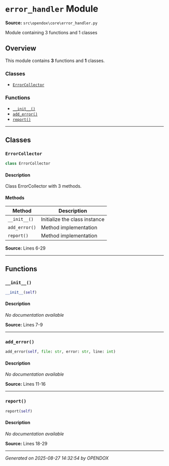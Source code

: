 # `error_handler` Module

**Source:** `src\opendox\core\error_handler.py`

Module containing 3 functions and 1 classes

## Overview

This module contains **3** functions and **1** classes.

### Classes

- [`ErrorCollector`](#errorcollector)

### Functions

- [`__init__()`](#__init__)
- [`add_error()`](#add_error)
- [`report()`](#report)

---

## Classes

### `ErrorCollector`

```python
class ErrorCollector
```

#### Description

Class ErrorCollector with 3 methods.

#### Methods

| Method | Description |
|--------|-------------|
| `__init__()` | Initialize the class instance |
| `add_error()` | Method implementation |
| `report()` | Method implementation |

**Source:** Lines 6-29

---

## Functions

### `__init__()`

```python
__init__(self)
```

#### Description

*No documentation available*

**Source:** Lines 7-9

---

### `add_error()`

```python
add_error(self, file: str, error: str, line: int)
```

#### Description

*No documentation available*

**Source:** Lines 11-16

---

### `report()`

```python
report(self)
```

#### Description

*No documentation available*

**Source:** Lines 18-29

---


*Generated on 2025-08-27 14:32:54 by OPENDOX*

